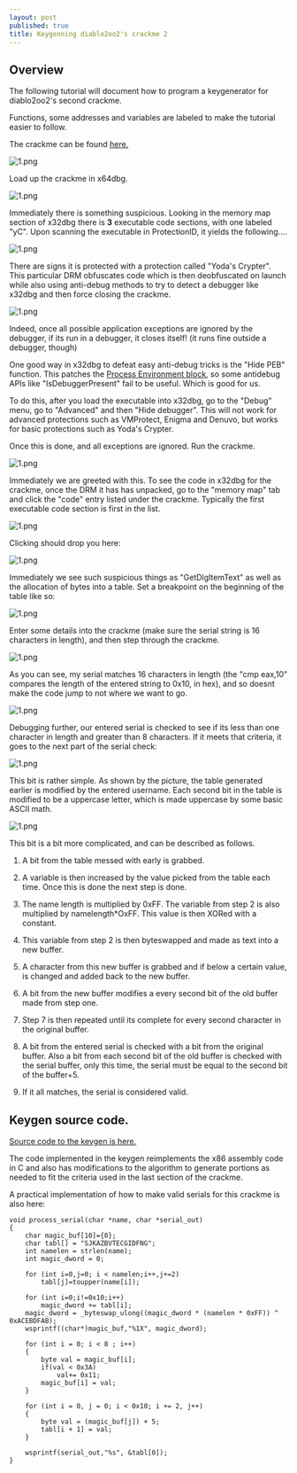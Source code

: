 ```yaml
---
layout: post
published: true
title: Keygenning diablo2oo2's crackme 2
---
```

## Overview

The following tutorial will document how to program a keygenerator for diablo2oo2's
second crackme.

Functions, some addresses and variables are labeled to make the tutorial easier to follow.

The crackme can be found [here.](https://github.com/mountnside/crackme_solutions/blob/master/crackmes/d2k2_crackme2.zip)

![1.png]({{site.baseurl}}/images/crackme2/1.PNG)

Load up the crackme in x64dbg.

![1.png]({{site.baseurl}}/images/crackme2/2.PNG)

Immediately there is something suspicious. Looking in the memory map section of x32dbg there is **3** executable code sections, with one labeled "yC". Upon scanning the executable in ProtectionID, it yields the following....

![1.png]({{site.baseurl}}/images/crackme2/3.PNG)

There are signs it is protected with a protection called "Yoda's Crypter". This particular DRM obfuscates code which is then deobfuscated on launch while also using anti-debug methods to try to detect a debugger like x32dbg and then force closing the crackme.

![1.png]({{site.baseurl}}/images/crackme2/4.PNG)

Indeed, once all possible application exceptions are ignored by the debugger, if its run in a debugger, it closes itself! (it runs fine outside a debugger, though)

One good way in x32dbg to defeat easy anti-debug tricks is the "Hide PEB" function. This patches the [Process Environment block](https://ntopcode.wordpress.com/2018/02/26/anatomy-of-the-process-environment-block-peb-windows-internals/), so some antidebug APIs like "IsDebuggerPresent" fail to be useful. Which is good for us.

To do this, after you load the executable into x32dbg, go to the "Debug" menu, go to "Advanced" and then "Hide debugger". This will not work for advanced protections such as VMProtect, Enigma and Denuvo, but works for basic protections such as Yoda's Crypter.

Once this is done, and all exceptions are ignored. Run the crackme.

![1.png]({{site.baseurl}}/images/crackme2/5.PNG)

Immediately we are greeted with this. To see the code in x32dbg for the crackme, once the DRM it has has unpacked, go to the "memory map" tab and click the "code" entry listed under the crackme. Typically the first executable code section is first in the list.

![1.png]({{site.baseurl}}/images/crackme2/6.PNG)

Clicking should drop you here:

![1.png]({{site.baseurl}}/images/crackme2/7.PNG)

Immediately we see such suspicious things as "GetDlgItemText" as well as the allocation of bytes into a table. Set a breakpoint on the beginning of the table like so:

![1.png]({{site.baseurl}}/images/crackme2/8.PNG)

Enter some details into the crackme (make sure the serial string is 16 characters in length), and then step through the crackme.

![1.png]({{site.baseurl}}/images/crackme2/9.PNG)

As you can see, my serial matches 16 characters in length (the "cmp eax,10" compares the length of the entered string to 0x10, in hex), and so doesnt make the code jump to not where we want to go.

![1.png]({{site.baseurl}}/images/crackme2/10.PNG)

Debugging further, our entered serial is checked to see if its less than one character in length and greater than 8 characters. If it meets that criteria, it goes to the next part of the serial check:

![1.png]({{site.baseurl}}/images/crackme2/11.PNG)

This bit is rather simple. As shown by the picture, the table generated earlier is modified by the entered username. Each second bit in the table is modified to be a uppercase letter, which is made uppercase by some basic ASCII math.

![1.png]({{site.baseurl}}/images/crackme2/12.PNG)

This bit is a bit more complicated, and can be described as follows.

1) A bit from the table messed with early is grabbed.

2) A variable is then increased by the value picked from the table each time. Once this is done the next step is done.

3) The name length is multiplied by 0xFF. The variable from step 2 is also multiplied by namelength*OxFF. This value is then XORed with a constant.


4) This variable from step 2 is then byteswapped and made as text into a new buffer.

6) A character from this new buffer is grabbed and if below a certain value, is changed and added back to the new buffer.

7) A bit from the new buffer modifies a every second bit of the old buffer made from step one.

8) Step 7 is then repeated until its complete for every second character in the original buffer.

9) A bit from the entered serial is checked with a bit from the original buffer. Also a bit from each second bit of the old buffer is checked with the serial buffer, only this time, the serial must be equal to the second bit of the buffer+5.

10) If it all matches, the serial is considered valid.

## Keygen source code.

[Source code to the keygen is here.](https://github.com/mountnside/crackme_solutions/blob/master/keygenned/algo/d2k2_crackme02.c)

The code implemented in the keygen reimplements the x86 assembly code in C and also has modifications to the algorithm to generate portions as needed to fit the criteria used in the last section of the crackme.

A practical implementation of how to make valid serials for this crackme is also here:

```
void process_serial(char *name, char *serial_out)
{
	char magic_buf[10]={0};
	char tabl[] = "SJKAZBVTECGIDFNG";
	int namelen = strlen(name);
	int magic_dword = 0;

	for (int i=0,j=0; i < namelen;i++,j+=2)
		tabl[j]=toupper(name[i]);

    for (int i=0;i!=0x10;i++)
		magic_dword += tabl[i];
	magic_dword = _byteswap_ulong((magic_dword * (namelen * 0xFF)) ^ 0xACEBDFAB);
	wsprintf((char*)magic_buf,"%1X", magic_dword);

	for (int i = 0; i < 8 ; i++)
	{
		byte val = magic_buf[i];
		if(val < 0x3A)
			val+= 0x11;
		magic_buf[i] = val;	
	}

    for (int i = 0, j = 0; i < 0x10; i += 2, j++)
    {
        byte val = (magic_buf[j]) + 5;
        tabl[i + 1] = val;
    }

	wsprintf(serial_out,"%s", &tabl[0]);
}
```
